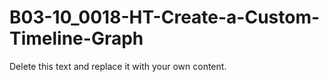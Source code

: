 

# B03-10_0018-HT-Create-a-Custom-Timeline-Graph

Delete this text and replace it with your own content.
